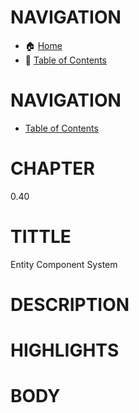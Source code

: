 # NAVIGATION
- 🏠 [Home](../../../README.md)
- 📖 [Table of Contents](../docs_Chapter_0.00_Welcome/doc_Chapter_0.10_Table_of_Contents.md)


# NAVIGATION
- [Table of Contents](../Table_of_Contents.md)

# CHAPTER
0.40

# TITTLE
Entity Component System

# DESCRIPTION
 

# HIGHLIGHTS



# BODY
